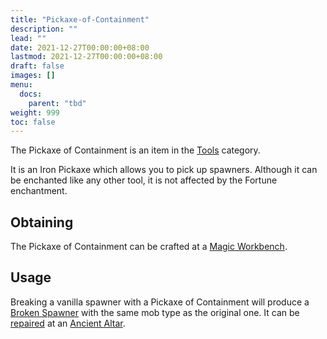 ```yaml
---
title: "Pickaxe-of-Containment"
description: ""
lead: ""
date: 2021-12-27T00:00:00+08:00
lastmod: 2021-12-27T00:00:00+08:00
draft: false
images: []
menu: 
  docs:
    parent: "tbd"
weight: 999
toc: false
---
```


The Pickaxe of Containment is an item in the [Tools](https://github.com/Slimefun/Slimefun4/wiki/Tools) category.

It is an Iron Pickaxe which allows you to pick up spawners. Although it can be enchanted like any other tool, it is not affected by the Fortune enchantment.

## Obtaining

The Pickaxe of Containment can be crafted at a [Magic Workbench](https://github.com/Slimefun/Slimefun4/wiki/Magic-Workbench).

## Usage

Breaking a vanilla spawner with a Pickaxe of Containment will produce a [Broken Spawner](https://github.com/Slimefun/Slimefun4/wiki/Broken-Spawner) with the same mob type as the original one. It can be [repaired](https://github.com/Slimefun/Slimefun4/wiki/Reinforced-Spawner) at an [Ancient Altar](https://github.com/Slimefun/Slimefun4/wiki/Ancient-Altar).
